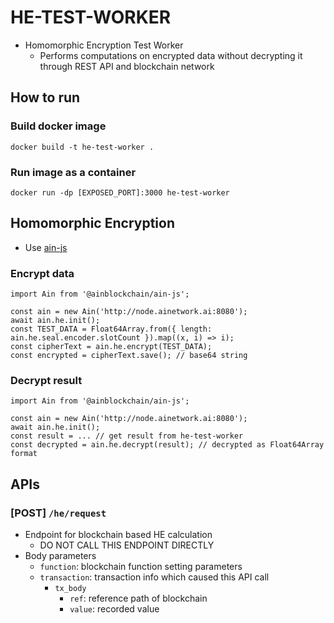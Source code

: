 # HE-TEST-WORKER
* Homomorphic Encryption Test Worker
  * Performs computations on encrypted data without decrypting it through REST API and blockchain network

## How to run
### Build docker image
```
docker build -t he-test-worker .
```

### Run image as a container
```
docker run -dp [EXPOSED_PORT]:3000 he-test-worker
```

## Homomorphic Encryption
* Use [ain-js](https://github.com/ainblockchain/ain-js/tree/master/src/he)
### Encrypt data 
```
import Ain from '@ainblockchain/ain-js';

const ain = new Ain('http://node.ainetwork.ai:8080');
await ain.he.init();
const TEST_DATA = Float64Array.from({ length: ain.he.seal.encoder.slotCount }).map((x, i) => i);
const cipherText = ain.he.encrypt(TEST_DATA);
const encrypted = cipherText.save(); // base64 string
```
### Decrypt result
```
import Ain from '@ainblockchain/ain-js';

const ain = new Ain('http://node.ainetwork.ai:8080');
await ain.he.init();
const result = ... // get result from he-test-worker
const decrypted = ain.he.decrypt(result); // decrypted as Float64Array format
```

## APIs
### [POST] `/he/request`
* Endpoint for blockchain based HE calculation
  * DO NOT CALL THIS ENDPOINT DIRECTLY
* Body parameters
  * `function`: blockchain function setting parameters
  * `transaction`: transaction info which caused this API call
    * `tx_body`
      * `ref`: reference path of blockchain
      * `value`: recorded value